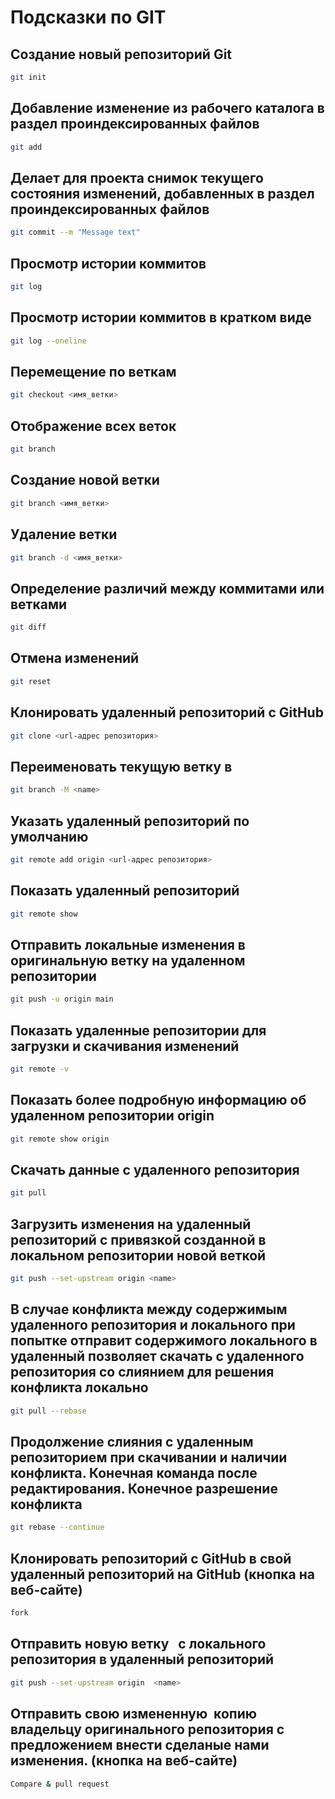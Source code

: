 # Подсказки по GIT

## Создание новый репозиторий Git
```sh
git init
```

## Добавление изменение из рабочего каталога в раздел проиндексированных файлов
```sh
git add
```
## Делает для проекта снимок текущего состояния изменений, добавленных в раздел проиндексированных файлов
```sh
git commit --m "Message text"
```

## Просмотр истории коммитов
```sh
git log
```

## Просмотр истории коммитов в кратком виде
```sh
git log --oneline
```
## Перемещение по веткам
```sh
git checkout <имя_ветки>
```
## Отображение всех веток
```sh
git branch
```
## Создание новой ветки
```sh
git branch <имя_ветки>
```
## Удаление ветки
```sh
git branch -d <имя_ветки>
```
## Определение различий между коммитами или ветками
```sh
git diff
```
## Отмена изменений
```sh
git reset
```
## Клонировать удаленный репозиторий с GitHub
```sh
git clone <url-адрес репозитория>
```
## Переименовать текущую ветку в <name>
```sh
git branch -M <name>
```
## Указать удаленный репозиторий по умолчанию
```sh
git remote add origin <url-адрес репозитория>
```
## Показать удаленный репозиторий
```sh
git remote show
```
## Отправить локальные изменения в оригинальную ветку на удаленном репозитории
```sh
git push -u origin main
```
## Показать удаленные репозитории для загрузки и скачивания изменений
```sh
git remote -v
```
## Показать более подробную информацию об удаленном репозитории origin
```sh
git remote show origin
```
## Скачать данные с удаленного репозитория
```sh
git pull
```
## Загрузить изменения на удаленный репозиторий с привязкой созданной в локальном репозитории новой веткой  <name>
```sh
git push --set-upstream origin <name>
```
## В случае конфликта между содержимым удаленного репозитория и локального при попытке отправит содержимого локального в удаленный позволяет скачать с удаленного репозитория со слиянием для решения конфликта локально
```sh
git pull --rebase
```
## Продолжение слияния с удаленным репозиторием при скачивании и наличии конфликта. Конечная команда после редактирования. Конечное разрешение конфликта
```sh
git rebase --continue
```
## Клонировать репозиторий с GitHub в свой удаленный репозиторий на GitHub (кнопка на веб-сайте)
```sh
fork
```
## Отправить новую ветку  <name> с локального репозитория в удаленный репозиторий
```sh
git push --set-upstream origin  <name>
```
## Отправить свою измененную  копию владельцу оригинального репозитория с предложением внести сделаные нами изменения. (кнопка на веб-сайте)
```sh
Compare & pull request
```